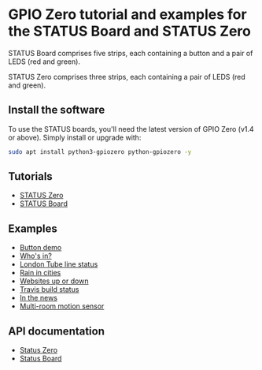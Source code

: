 # GPIO Zero tutorial and examples for the STATUS Board and STATUS Zero

STATUS Board comprises five strips, each containing a button and a pair of LEDS
(red and green).

STATUS Zero comprises three strips, each containing a pair of LEDS (red and
green).

## Install the software

To use the STATUS boards, you'll need the latest version of GPIO Zero (v1.4 or
above). Simply install or upgrade with:

```bash
sudo apt install python3-gpiozero python-gpiozero -y
```

## Tutorials

- [STATUS Zero](tutorials/status-zero/README.md)
- [STATUS Board](tutorials/status-board/README.md)

## Examples

- [Button demo](examples/button-demo/README.md)
- [Who's in?](examples/whos-in/README.md)
- [London Tube line status](examples/tube/README.md)
- [Rain in cities](examples/rain/README.md)
- [Websites up or down](examples/website-monitor/README.md)
- [Travis build status](examples/travis-build/README.md)
- [In the news](examples/news/README.md)
- [Multi-room motion sensor](examples/multi-room-motion/README.md)

## API documentation

- [Status Zero](http://gpiozero.readthedocs.io/en/stable/api_boards.html#statuszero)
- [Status Board](http://gpiozero.readthedocs.io/en/stable/api_boards.html#statusboard)
